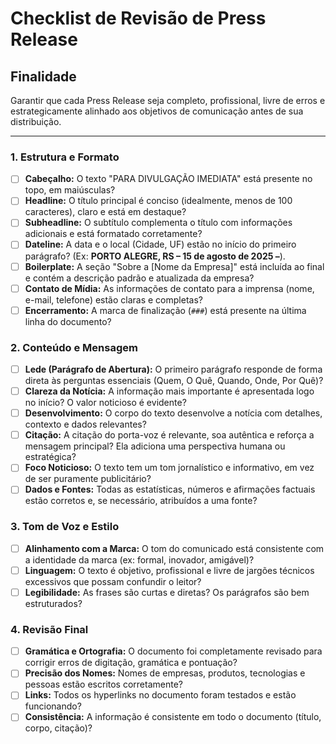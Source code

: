 # Checklist de Revisão de Press Release

## Finalidade

Garantir que cada Press Release seja completo, profissional, livre de erros e estrategicamente alinhado aos objetivos de comunicação antes de sua distribuição.

---

### 1. Estrutura e Formato

- [ ] **Cabeçalho:** O texto "PARA DIVULGAÇÃO IMEDIATA" está presente no topo, em maiúsculas?
- [ ] **Headline:** O título principal é conciso (idealmente, menos de 100 caracteres), claro e está em destaque?
- [ ] **Subheadline:** O subtítulo complementa o título com informações adicionais e está formatado corretamente?
- [ ] **Dateline:** A data e o local (Cidade, UF) estão no início do primeiro parágrafo? (Ex: **PORTO ALEGRE, RS – 15 de agosto de 2025 –**).
- [ ] **Boilerplate:** A seção "Sobre a [Nome da Empresa]" está incluída ao final e contém a descrição padrão e atualizada da empresa?
- [ ] **Contato de Mídia:** As informações de contato para a imprensa (nome, e-mail, telefone) estão claras e completas?
- [ ] **Encerramento:** A marca de finalização (`###`) está presente na última linha do documento?

### 2. Conteúdo e Mensagem

- [ ] **Lede (Parágrafo de Abertura):** O primeiro parágrafo responde de forma direta às perguntas essenciais (Quem, O Quê, Quando, Onde, Por Quê)?
- [ ] **Clareza da Notícia:** A informação mais importante é apresentada logo no início? O valor noticioso é evidente?
- [ ] **Desenvolvimento:** O corpo do texto desenvolve a notícia com detalhes, contexto e dados relevantes?
- [ ] **Citação:** A citação do porta-voz é relevante, soa autêntica e reforça a mensagem principal? Ela adiciona uma perspectiva humana ou estratégica?
- [ ] **Foco Noticioso:** O texto tem um tom jornalístico e informativo, em vez de ser puramente publicitário?
- [ ] **Dados e Fontes:** Todas as estatísticas, números e afirmações factuais estão corretos e, se necessário, atribuídos a uma fonte?

### 3. Tom de Voz e Estilo

- [ ] **Alinhamento com a Marca:** O tom do comunicado está consistente com a identidade da marca (ex: formal, inovador, amigável)?
- [ ] **Linguagem:** O texto é objetivo, profissional e livre de jargões técnicos excessivos que possam confundir o leitor?
- [ ] **Legibilidade:** As frases são curtas e diretas? Os parágrafos são bem estruturados?

### 4. Revisão Final

- [ ] **Gramática e Ortografia:** O documento foi completamente revisado para corrigir erros de digitação, gramática e pontuação?
- [ ] **Precisão dos Nomes:** Nomes de empresas, produtos, tecnologias e pessoas estão escritos corretamente?
- [ ] **Links:** Todos os hyperlinks no documento foram testados e estão funcionando?
- [ ] **Consistência:** A informação é consistente em todo o documento (título, corpo, citação)?